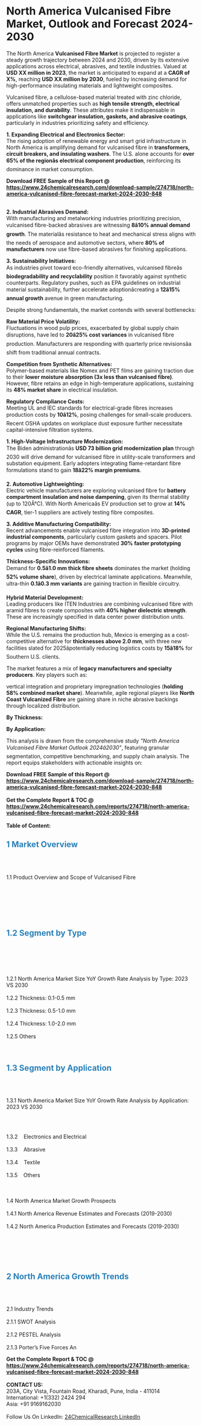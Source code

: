 <h1>North America Vulcanised Fibre Market, Outlook and Forecast 2024-2030</h1><p>The North America <strong>Vulcanised Fibre Market</strong> is projected to register a steady growth trajectory between 2024 and 2030, driven by its extensive applications across electrical, abrasives, and textile industries. Valued at <strong>USD XX million in 2023</strong>, the market is anticipated to expand at a <strong>CAGR of X%</strong>, reaching <strong>USD XX million by 2030</strong>, fueled by increasing demand for high-performance insulating materials and lightweight composites.</p><p>Vulcanised fibre, a cellulose-based material treated with zinc chloride, offers unmatched properties such as <strong>high tensile strength, electrical insulation, and durability</strong>. These attributes make it indispensable in applications like <strong>switchgear insulation, gaskets, and abrasive coatings</strong>, particularly in industries prioritizing safety and efficiency.</p><p><strong>1. Expanding Electrical and Electronics Sector:</strong><br>
The rising adoption of renewable energy and smart grid infrastructure in North America is amplifying demand for vulcanised fibre in <strong>transformers, circuit breakers, and insulating washers</strong>. The U.S. alone accounts for <strong>over 65% of the regionâs electrical component production</strong>, reinforcing its dominance in market consumption.</p><div><b>Download FREE Sample of this Report @ 
            <a href="https://www.24chemicalresearch.com/download-sample/274718/north-america-vulcanised-fibre-forecast-market-2024-2030-848">
            https://www.24chemicalresearch.com/download-sample/274718/north-america-vulcanised-fibre-forecast-market-2024-2030-848</a></b></div><br><p><strong>2. Industrial Abrasives Demand:</strong><br>
With manufacturing and metalworking industries prioritizing precision, vulcanised fibre-backed abrasives are witnessing <strong>8â10% annual demand growth</strong>. The materialâs resistance to heat and mechanical stress aligns with the needs of aerospace and automotive sectors, where <strong>80% of manufacturers</strong> now use fibre-based abrasives for finishing applications.</p><p><strong>3. Sustainability Initiatives:</strong><br>
As industries pivot toward eco-friendly alternatives, vulcanised fibreâs <strong>biodegradability and recyclability</strong> position it favorably against synthetic counterparts. Regulatory pushes, such as EPA guidelines on industrial material sustainability, further accelerate adoptionâcreating a <strong>12â15% annual growth</strong> avenue in green manufacturing.</p><p>Despite strong fundamentals, the market contends with several bottlenecks:</p><p><strong>Raw Material Price Volatility:</strong><br>
	Fluctuations in wood pulp prices, exacerbated by global supply chain disruptions, have led to <strong>20â25% cost variances</strong> in vulcanised fibre production. Manufacturers are responding with quarterly price revisionsâa shift from traditional annual contracts.</p><p><strong>Competition from Synthetic Alternatives:</strong><br>
	Polymer-based materials like Nomex and PET films are gaining traction due to their <strong>lower moisture absorption (3x less than vulcanised fibre)</strong>. However, fibre retains an edge in high-temperature applications, sustaining its <strong>48% market share</strong> in electrical insulation.</p><p><strong>Regulatory Compliance Costs:</strong><br>
	Meeting UL and IEC standards for electrical-grade fibres increases production costs by <strong>10â12%</strong>, posing challenges for small-scale producers. Recent OSHA updates on workplace dust exposure further necessitate capital-intensive filtration systems.</p><p><strong>1. High-Voltage Infrastructure Modernization:</strong><br>
The Biden administrationâs <strong>USD 73 billion grid modernization plan</strong> through 2030 will drive demand for vulcanised fibre in utility-scale transformers and substation equipment. Early adopters integrating flame-retardant fibre formulations stand to gain <strong>18â22% margin premiums</strong>.</p><p><strong>2. Automotive Lightweighting:</strong><br>
Electric vehicle manufacturers are exploring vulcanised fibre for <strong>battery compartment insulation and noise dampening</strong>, given its thermal stability (up to 120Â°C). With North Americaâs EV production set to grow at <strong>14% CAGR</strong>, tier-1 suppliers are actively testing fibre composites.</p><p><strong>3. Additive Manufacturing Compatibility:</strong><br>
Recent advancements enable vulcanised fibre integration into <strong>3D-printed industrial components</strong>, particularly custom gaskets and spacers. Pilot programs by major OEMs have demonstrated <strong>30% faster prototyping cycles</strong> using fibre-reinforced filaments.</p><p><strong>Thickness-Specific Innovations:</strong><br>
	Demand for <strong>0.5â1.0 mm thick fibre sheets</strong> dominates the market (holding <strong>52% volume share</strong>), driven by electrical laminate applications. Meanwhile, ultra-thin <strong>0.1â0.3 mm variants</strong> are gaining traction in flexible circuitry.</p><p><strong>Hybrid Material Development:</strong><br>
	Leading producers like ITEN Industries are combining vulcanised fibre with aramid fibres to create composites with <strong>40% higher dielectric strength</strong>. These are increasingly specified in data center power distribution units.</p><p><strong>Regional Manufacturing Shifts:</strong><br>
	While the U.S. remains the production hub, Mexico is emerging as a cost-competitive alternative for <strong>thicknesses above 2.0 mm</strong>, with three new facilities slated for 2025âpotentially reducing logistics costs by <strong>15â18%</strong> for Southern U.S. clients.</p><p>The market features a mix of <strong>legacy manufacturers and specialty producers</strong>. Key players such as:</p><p>vertical integration and proprietary impregnation technologies (<strong>holding 58% combined market share</strong>). Meanwhile, agile regional players like <strong>North Coast Vulcanized Fibre</strong> are gaining share in niche abrasive backings through localized distribution.</p><p><strong>By Thickness:</strong></p><p><strong>By Application:</strong></p><p>This analysis is drawn from the comprehensive study <em>"North America Vulcanised Fibre Market Outlook 2024â2030"</em>, featuring granular segmentation, competitive benchmarking, and supply chain analysis. The report equips stakeholders with actionable insights on:</p><div><b>Download FREE Sample of this Report @ 
            <a href="https://www.24chemicalresearch.com/download-sample/274718/north-america-vulcanised-fibre-forecast-market-2024-2030-848">
            https://www.24chemicalresearch.com/download-sample/274718/north-america-vulcanised-fibre-forecast-market-2024-2030-848</a></b></div><br><div><b>Get the Complete Report & TOC @ 
            <a href="https://www.24chemicalresearch.com/reports/274718/north-america-vulcanised-fibre-forecast-market-2024-2030-848">
            https://www.24chemicalresearch.com/reports/274718/north-america-vulcanised-fibre-forecast-market-2024-2030-848</a></b></div><br>
            <b>Table of Content:</b><p><h2><strong><span style="color:#2980b9">1 Market Overview&nbsp;&nbsp;</span></strong> &nbsp;</h2><br />
<br />
<p>1.1 Product Overview and Scope of Vulcanised Fibre&nbsp;&nbsp;</p><br />
<br />
<h2>&nbsp;<br /><br />
<span style="color:#2980b9"><strong>1.2 Segment by Type&nbsp;&nbsp;</strong></span> &nbsp;</h2><br />
<br />
<p><br /><br />
1.2.1 North America Market Size YoY Growth Rate Analysis by Type: 2023 VS 2030&nbsp;&nbsp; &nbsp;<br /><br />
1.2.2 Thickness: 0.1-0.5 mm&nbsp;&nbsp; &nbsp;<br /><br />
1.2.3 Thickness: 0.5-1.0 mm<br /><br />
1.2.4 Thickness: 1.0-2.0 mm<br /><br />
1.2.5 Others<br /><br />
<br />
<h2><strong><span style="color:#2980b9">1.3 Segment by Application&nbsp;&nbsp; &nbsp;</span></strong></h2><br />
<br />
<p>1.3.1 North America Market Size YoY Growth Rate Analysis by Application: 2023 VS 2030&nbsp;&nbsp; &nbsp;</p><br />
<br />
<p>1.3.2&nbsp;&nbsp; &nbsp;Electronics and Electrical<br /><br />
1.3.3&nbsp;&nbsp; &nbsp;Abrasive<br /><br />
1.3.4&nbsp;&nbsp; &nbsp;Textile<br /><br />
1.3.5&nbsp;&nbsp; &nbsp;Others<br /><br />
&nbsp;&nbsp; &nbsp;<br /><br />
1.4 North America Market Growth Prospects&nbsp;&nbsp; &nbsp;<br /><br />
1.4.1 North America Revenue Estimates and Forecasts (2019-2030)&nbsp;&nbsp; &nbsp;<br /><br />
1.4.2 North America Production Estimates and Forecasts (2019-2030)<br /><br />
&nbsp;&nbsp; &nbsp;</p><br />
<br />
<h2><strong><span style="color:#2980b9">2 North America Growth Trends&nbsp;</span></strong>&nbsp; &nbsp;</h2><br />
<br />
<p>2.1 Industry Trends&nbsp;&nbsp; &nbsp;<br /><br />
2.1.1 SWOT Analysis&nbsp;&nbsp; &nbsp;<br /><br />
2.1.2 PESTEL Analysis&nbsp;&nbsp; &nbsp;<br /><br />
2.1.3 Porter&rsquo;s Five Forces An</p><div><b>Get the Complete Report & TOC @ 
            <a href="https://www.24chemicalresearch.com/reports/274718/north-america-vulcanised-fibre-forecast-market-2024-2030-848">
            https://www.24chemicalresearch.com/reports/274718/north-america-vulcanised-fibre-forecast-market-2024-2030-848</a></b></div><br><b>CONTACT US:</b><br>
            203A, City Vista, Fountain Road, Kharadi, Pune, India - 411014<br>
            International: +1(332) 2424 294<br>
            Asia: +91 9169162030 <br><br>
            Follow Us On LinkedIn: <a href="https://www.linkedin.com/company/24chemicalresearch/">24ChemicalResearch LinkedIn</a>